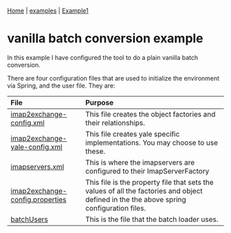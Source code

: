 [Home](http://code.google.com/p/imap2exchange/) | [examples](examples.md) | [Example1](Example1.md)

# vanilla batch conversion example #

In this example I have configured the tool to do a plain vanilla batch conversion.

There are four configuration files that are used to initialize the environment via Spring, and the user file.  They are:

| **File** | **Purpose** |
|:---------|:------------|
|[imap2exchange-config.xml](e1_imap2exchange_config_xml.md)|This file creates the object factories and their relationships.|
|[imap2exchange-yale-config.xml](e1_imap2exchange_yale_config_xml.md)|This file creates yale specific implementations.  You may choose to use these.|
|[imapservers.xml](e1_imapservers_xml.md)|This is where the imapservers are configured to their ImapServerFactory|
|[imap2exchange-config.properties](e1_imap2exchange_config_properties.md)| This file is the property file that sets the values of all the factories and object defined in the the above spring configuration files.|
|[batchUsers](e1_batchUsers.md)| This is the file that the batch loader uses.|